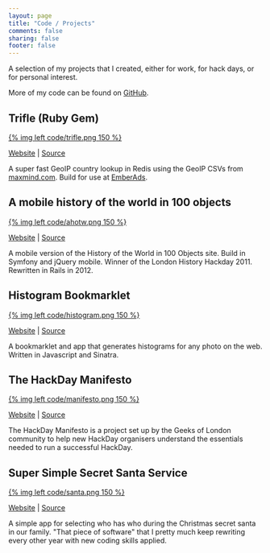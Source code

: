 ```yaml
---
layout: page
title: "Code / Projects"
comments: false
sharing: false
footer: false
---
```


A selection of my projects that I created, either for work, for hack days, or for personal interest.

More of my code can be found on [GitHub](https://github.com/cbetta).

## Trifle (Ruby Gem)

[{% img left code/trifle.png 150 %}](https://rubygems.org/gems/trifle)

[Website](https://rubygems.org/gems/trifle) |
[Source](https://github.com/EmberAds/trifle)

A super fast GeoIP country lookup in Redis using the GeoIP CSVs from [maxmind.com](http://www.maxmind.com/app/geolite). Build for use at [EmberAds](http://emberads.com).

<div style='clear: both;' ></div>

## A mobile history of the world in 100 objects

[{% img left code/ahotw.png 150 %}](http://ahotw.cgb.im)

[Website](http://ahotw.cgb.im) | [Source](https://github.com/cbetta/ahotw)

A mobile version of the History of the World in 100 Objects site. Build in Symfony and jQuery mobile. Winner of the London History Hackday 2011. Rewritten in Rails in 2012.

<div style='clear: both;' ></div>

## Histogram Bookmarklet

[{% img left code/histogram.png 150 %}](http://histogram.cgb.im)

[Website](http://histogram.cgb.im) | [Source](https://github.com/cbetta/histogram)

A bookmarklet and app that generates histograms for any photo on the web. Written in Javascript and Sinatra.

<div style='clear: both;' ></div>

## The HackDay Manifesto

[{% img left code/manifesto.png 150 %}](http://hackdaymanifesto.com)

[Website](http://hackdaymanifesto.com/) |
[Source](https://github.com/hackdaymanifesto/hackdaymanifesto.github.com)

The HackDay Manifesto is a project set up by the Geeks of London community to help new HackDay organisers understand the essentials needed to run a successful HackDay.

<div style='clear: both;' ></div>

## Super Simple Secret Santa Service

[{% img left code/santa.png 150 %}](http://santa.cgb.im)

[Website](http://santa.cgb.im) |
[Source](https://github.com/cbetta/santa)

A simple app for selecting who has who during the Christmas secret santa in our family. "That piece of software" that I pretty much keep rewriting every other year with new coding skills applied.



